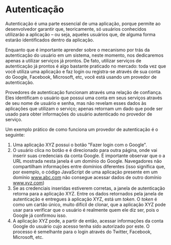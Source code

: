 # Autenticação

Autenticação é uma parte essencial de uma aplicação, porque permite ao desenvolvedor garantir que, teoricamente, só usuários conhecidos utilizarão a aplicação – ou seja, aqueles usuários que, de alguma forma estarão identificados dentro da aplicação.

Enquanto que é importante aprender sobre o mecanismo por trás da autenticação do usuário em um sistema, neste momento, nos dedicaremos apenas a utilizar serviços já prontos. De fato, utilizar serviços de autenticação já prontos é algo bastante praticado no mercado: toda vez que você utiliza uma aplicação e faz login ou registra-se através de sua conta do Google, Facebook, Microsoft, etc, você está usando um provedor de autenticação.

Provedores de autenticação funcionam através uma relação de confiança. Eles identificam o usuário que possui uma conta em seus serviços através de seu nome de usuário e senha, mas não revelam esses dados às aplicações que utilizam o serviço; apenas retornam um dado que pode ser usado para obter informações do usuário autenticado no provedor de serviço.

Um exemplo prático de como funciona um provedor de autenticação é o seguinte:

1. Uma aplicação XYZ possui o botão "Fazer login com o Google".
2. O usuário clica no botão e é direcionado para outra página, onde vai inserir suas credenciais da conta Google. É importante observar que o a URL mostrada nesta janela é um domínio do Google. Navegadores não compartilham informações entre domínios diferentes (isso significa que, por exemplo, o código JavaScript de uma aplicação presente em um domínio www.abc.com não consegue acessar dados de outro domínio www.xyz.com)
3. Se as credenciais inseridas estiverem corretas, a janela de autenticação retorna para a aplicação XYZ. Entre os dados retornados pela janela de autenticação e entregues à aplicação XYZ, está um *token*. O *token* é como um cartão único, muito difícil de clonar, que a aplicação XYZ pode usar para verificar que o usuário é realmente quem ele diz ser, pois o Google já confirmou isso.
4. A aplicação XYZ pode, a partir de então, acessar informações da conta Google do usuário cujo acesso tenha sido autorizado por este. O processo é semelhante para o login através do Twitter, Facebook, Microsoft, etc.
